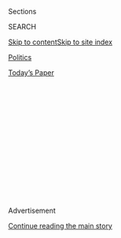 <div id="app">

<div>

<div>

<div>

<div class="NYTAppHideMasthead css-1q2w90k e1suatyy0">

<div class="section css-ui9rw0 e1suatyy2">

<div class="css-eph4ug er09x8g0">

<div class="css-6n7j50">

</div>

<span class="css-1dv1kvn">Sections</span>

<div class="css-10488qs">

<span class="css-1dv1kvn">SEARCH</span>

</div>

[Skip to content](#site-content)[Skip to site
index](#site-index)

</div>

<div id="masthead-section-label" class="css-1wr3we4 eaxe0e00">

[Politics](https://www.nytimes.com/section/politics)

</div>

<div class="css-10698na e1huz5gh0">

</div>

</div>

<div id="masthead-bar-one" class="section hasLinks css-15hmgas e1csuq9d3">

<div class="css-uqyvli e1csuq9d0">

</div>

<div class="css-1uqjmks e1csuq9d1">

</div>

<div class="css-9e9ivx">

[](https://myaccount.nytimes.com/auth/login?response_type=cookie&client_id=vi)

</div>

<div class="css-1bvtpon e1csuq9d2">

[Today’s
Paper](https://www.nytimes.com/section/todayspaper)

</div>

</div>

</div>

</div>

<div data-aria-hidden="false">

<div id="site-content" data-role="main">

<div>

<div class="css-1aor85t" style="opacity:0.000000001;z-index:-1;visibility:hidden">

<div class="css-1hqnpie">

<div class="css-epjblv">

<span class="css-17xtcya">[Politics](/section/politics)</span><span class="css-x15j1o">|</span><span class="css-fwqvlz">Trump
Appointee With History of Anti-L.G.B.T.Q. Remarks Leaves Aid
Agency</span>

</div>

<div class="css-k008qs">

<div class="css-1iwv8en">

<span class="css-18z7m18"></span>

<div>

</div>

</div>

<span class="css-1n6z4y">https://nyti.ms/33rMJZp</span>

<div class="css-1705lsu">

<div class="css-4xjgmj">

<div class="css-4skfbu" data-role="toolbar" data-aria-label="Social Media Share buttons, Save button, and Comments Panel with current comment count" data-testid="share-tools">

  - 
  - 
  - 
  - 
    
    <div class="css-6n7j50">
    
    </div>

  - 

</div>

</div>

</div>

</div>

</div>

</div>

<div id="NYT_TOP_BANNER_REGION" class="css-13pd83m">

</div>

<div id="top-wrapper" class="css-1sy8kpn">

<div id="top-slug" class="css-l9onyx">

Advertisement

</div>

[Continue reading the main
story](#after-top)

<div class="ad top-wrapper" style="text-align:center;height:100%;display:block;min-height:250px">

<div id="top" class="place-ad" data-position="top" data-size-key="top">

</div>

</div>

<div id="after-top">

</div>

</div>

<div>

<div id="sponsor-wrapper" class="css-1hyfx7x">

<div id="sponsor-slug" class="css-19vbshk">

Supported by

</div>

[Continue reading the main
story](#after-sponsor)

<div id="sponsor" class="ad sponsor-wrapper" style="text-align:center;height:100%;display:block">

</div>

<div id="after-sponsor">

</div>

</div>

<div class="css-186x18t">

</div>

<div class="css-1vkm6nb ehdk2mb0">

# Trump Appointee With History of Anti-L.G.B.T.Q. Remarks Leaves Aid Agency

</div>

Merritt Corrigan, the former deputy White House liaison for the U.S.
Agency for International Development, had drawn scrutiny shortly after
being named to the position.

<div class="css-79elbk" data-testid="photoviewer-wrapper">

<div class="css-z3e15g" data-testid="photoviewer-wrapper-hidden">

</div>

<div class="css-1a48zt4 ehw59r15" data-testid="photoviewer-children">

![<span class="css-16f3y1r e13ogyst0" data-aria-hidden="true">Merritt
Corrigan in February 2018. She accused Democrats of targeting her
because of her Christian
beliefs.</span><span class="css-cnj6d5 e1z0qqy90" itemprop="copyrightHolder"><span class="css-1ly73wi e1tej78p0">Credit...</span><span><span>Kevin
Lamarque/Reuters</span></span></span>](https://static01.nyt.com/images/2020/08/03/us/politics/03dc-usaid/03dc-usaid-articleLarge.jpg?quality=75&auto=webp&disable=upscale)

</div>

</div>

<div class="css-18e8msd">

<div class="css-vp77d3 epjyd6m0">

<div class="css-hus3qt ey68jwv0" data-aria-hidden="true">

[![Pranshu
Verma](https://static01.nyt.com/images/2020/07/07/reader-center/author-pranshu-verma/author-pranshu-verma-thumbLarge.png
"Pranshu Verma")](https://www.nytimes.com/by/pranshu-verma)

</div>

<div class="css-1baulvz">

By [<span class="css-1baulvz last-byline" itemprop="name">Pranshu
Verma</span>](https://www.nytimes.com/by/pranshu-verma)

</div>

</div>

  - Aug. 3,
    2020

  - 
    
    <div class="css-4xjgmj">
    
    <div class="css-d8bdto" data-role="toolbar" data-aria-label="Social Media Share buttons, Save button, and Comments Panel with current comment count" data-testid="share-tools">
    
      - 
      - 
      - 
      - 
        
        <div class="css-6n7j50">
        
        </div>
    
      - 
    
    </div>
    
    </div>

</div>

</div>

<div class="section meteredContent css-1r7ky0e" name="articleBody" itemprop="articleBody">

<div class="css-1fanzo5 StoryBodyCompanionColumn">

<div class="css-53u6y8">

WASHINGTON — A Trump administration appointee whose anti-L.G.B.T.Q.
comments had spurred calls for her removal has left the United States
Agency for International Development, an agency spokeswoman said on
Monday.

The appointee, Merritt Corrigan, had drawn scrutiny shortly after
becoming the agency’s deputy White House liaison this year because of
her [previous
statements](https://www.propublica.org/article/new-trump-appointee-to-foreign-aid-agency-has-denounced-liberal-democracy-and-our-homo-empire)
that America is in the grip of a “homo-empire” pushing a “tyrannical
LGBT agenda.” She had also
[argued](https://www.cnn.com/2020/06/29/politics/merritt-corrigan-usaid/index.html)
that “America has no moral imperative to accept immigrants” and [called
for](https://conservativewoman.co.uk/home-where-women-will-find-true-liberation/)
women to take up traditional roles of wife, mother and homemaker.

Ms. Corrigan [said on
Twitter](https://twitter.com/MerrittCorrigan/status/1290310476673347584?s=20)
on Monday that she had been targeted by Democrats on Capitol Hill and
the news media because of her Christian faith.

“For too long, I’ve remained silent as the media has attacked me for my
Christian beliefs, which are shared by the majority of Americans,” she
said, adding that “gay marriage isn’t marriage” and “men aren’t women.”

</div>

</div>

<div class="css-1fanzo5 StoryBodyCompanionColumn">

<div class="css-53u6y8">

Sixty-seven percent of Americans support same-sex marriage, according to
a [Gallup
poll](https://news.gallup.com/poll/311672/support-sex-marriage-matches-record-high.aspx)
conducted in May.

In July, 20 House Democrats, led by Representative Eliot L. Engel of New
York, [wrote a
letter](https://foreignaffairs.house.gov/_cache/files/5/1/51d34be5-55fb-46bc-b652-fa2e0f86209b/FBA263E0FD66495029120654978C46CE.7-22-2020-ele-letter-to-barsa-on-corrigan.pdf)
to the aid agency’s acting administrator, John Barsa, asking for Ms.
Corrigan’s removal.

“Her record of public remarks, including disparaging L.G.B.T.Q. people
and those who express support for them, women in positions of leadership
and immigrants, is appalling, and has no place in a federal agency,” the
lawmakers wrote. “The statements made by Ms. Corrigan create a hostile
work environment and are antithetical to the principles the agency, and
indeed America, espouses.”

U.S.A.I.D. provides economic and humanitarian aid to developing
countries around the world, investing in projects such as ones that help
local entrepreneurs or mitigate the spread of disease.

Ms. Corrigan, who said that Mr. Engel and other Democratic lawmakers had
“engaged in a corrupt campaign” to oust her, said she would divulge full
details of her removal on Thursday and “discuss the rampant
anti-Christian sentiment at USAID.” She could not immediately be reached
for comment.

</div>

</div>

<div class="css-1fanzo5 StoryBodyCompanionColumn">

<div class="css-53u6y8">

Pooja Jhunjhunwala, a U.S.A.I.D. spokeswoman, said that Ms. Corrigan was
no longer an employee of the agency as of 3 p.m. Monday and that her
claims of discrimination would be investigated.

“U.S.A.I.D. takes any claim of discrimination seriously, and we will
investigate any complaints of anti-Christian bias Ms. Corrigan has
raised during her tenure at the agency,” she said.

Mr. Engel said in a statement that Mr. Barsa “called to inform me of Ms.
Corrigan’s departure and express his mortification at her comments and
wild accusations against myself and other members of Congress.”

Ms. Corrigan’s exit, [first reported by
Politico](https://www.politico.com/news/2020/08/03/usaid-appointee-unloads-as-rocky-tenure-ends-390972),
comes amid intense scrutiny over the agency’s hiring or promoting of a
string of political appointees with histories of anti-L.G.B.T.Q.,
misogynistic and anti-Islamic statements.

The agency’s new deputy chief of staff, Bethany Kozma, has [spoken
out](https://www.dailysignal.com/2016/07/10/im-a-mom-heres-what-im-doing-to-fight-obamas-transgender-agenda/)
against what she called President Barack Obama’s “transgender agenda.”
She also praised the Trump administration’s decision to rescind
Obama-era guidance that transgender students should be allowed to use
their preferred names, pronouns and bathrooms in public schools.

Mark Kevin Lloyd, the agency’s new religious freedom adviser, has made
anti-Muslim statements on social media, [calling
Islam](https://apnews.com/d98c99e8626549d984d3695ac6ef589f/Racism-and-talk-of-religious-war:-Trump-staff%E2%80%99s-online-posts)
a “barbaric cult.”

Peter Marocco, a former Defense Department staff member with a [history
of workplace misconduct
allegations](https://www.politico.com/news/2020/07/08/usaid-chief-conflict-marocco-352010),
was tapped to lead the agency’s conflict bureau.

</div>

</div>

<div class="css-1fanzo5 StoryBodyCompanionColumn">

<div class="css-53u6y8">

In recent weeks, Tera Dahl, a former Breitbart News writer who has made
statements against Islam, joined the agency as a senior adviser, along
with [Patrina
Mosley](https://foreignpolicy.com/2020/07/14/trump-anti-abortion-foreign-aid-development-white-house-installs-loyalist-usaid/),
an anti-abortion activist who accused the United Nations of using the
coronavirus pandemic to promote abortions.

Mr. Barsa has [defended the
hiring](https://www.usaid.gov/news-information/press-releases/jun-8-2020-statement-acting-administrator)
of Ms. Corrigan, Ms. Kozma and Mr. Lloyd. “Political appointees are
appointed at the discretion of the White House to carry out the
president’s foreign policy agenda at U.S.A.I.D.,” he said in a news
release in June, calling the backlash against the three “unwarranted and
malicious.”

Current and former U.S.A.I.D. staff members have noted their fear that
incoming appointees will steer agency programming in a more contentious
direction, potentially directing funding toward projects that benefit
certain faiths. Officials in Vice President Mike Pence’s office
[pressured the agency’s
staff](https://www.propublica.org/article/how-mike-pences-office-meddled-in-foreign-aid-to-reroute-money-to-favored-christian-groups)
in 2018 to reroute Middle East program funding to religious minorities,
in particular Christian organizations.

Mr. Barsa has also drawn criticism. Lawmakers accused him of “pursuing a
political agenda” after he wrote a letter to the United Nations asking
that abortion services no longer be considered an essential service in
the organization’s fight against the coronavirus pandemic.

</div>

</div>

</div>

<div>

</div>

<div>

</div>

<div>

</div>

<div>

<div id="bottom-wrapper" class="css-1ede5it">

<div id="bottom-slug" class="css-l9onyx">

Advertisement

</div>

[Continue reading the main
story](#after-bottom)

<div id="bottom" class="ad bottom-wrapper" style="text-align:center;height:100%;display:block;min-height:90px">

</div>

<div id="after-bottom">

</div>

</div>

</div>

</div>

</div>

## Site Index

<div>

</div>

## Site Information Navigation

  - [© <span>2020</span> <span>The New York Times
    Company</span>](https://help.nytimes.com/hc/en-us/articles/115014792127-Copyright-notice)

<!-- end list -->

  - [NYTCo](https://www.nytco.com/)
  - [Contact
    Us](https://help.nytimes.com/hc/en-us/articles/115015385887-Contact-Us)
  - [Work with us](https://www.nytco.com/careers/)
  - [Advertise](https://nytmediakit.com/)
  - [T Brand Studio](http://www.tbrandstudio.com/)
  - [Your Ad
    Choices](https://www.nytimes.com/privacy/cookie-policy#how-do-i-manage-trackers)
  - [Privacy](https://www.nytimes.com/privacy)
  - [Terms of
    Service](https://help.nytimes.com/hc/en-us/articles/115014893428-Terms-of-service)
  - [Terms of
    Sale](https://help.nytimes.com/hc/en-us/articles/115014893968-Terms-of-sale)
  - [Site
    Map](https://spiderbites.nytimes.com)
  - [Help](https://help.nytimes.com/hc/en-us)
  - [Subscriptions](https://www.nytimes.com/subscription?campaignId=37WXW)

</div>

</div>

</div>

</div>
